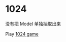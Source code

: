 # 1024

没有把 Model 单独抽取出来

Play [1024 game](https://fedeoo.github.io/workshop/src/challenge/1024-game/index.html)
